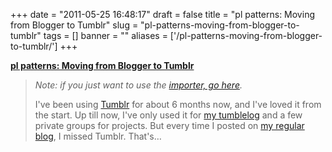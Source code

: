 
+++
date = "2011-05-25 16:48:17"
draft = false
title = "pl patterns: Moving from Blogger to Tumblr"
slug = "pl-patterns-moving-from-blogger-to-tumblr"
tags = []
banner = ""
aliases = ['/pl-patterns-moving-from-blogger-to-tumblr/']
+++

<strong><a href="http://plpatterns.com/post/37782942">pl patterns: Moving from Blogger to Tumblr</a></strong><p><blockquote>
<p><em>Note: if you just want to use the <a href="http://terrymhung.com/jtran/tumblr/import-blogger-to-tumblr.php" target="_blank">importer, go here</a>.</em></p>
<p>I've been using <a href="http://www.tumblr.com/" target="_blank">Tumblr</a> for about 6 months now, and I've loved it from the start. Up till now, I've only used it for <a href="http://jonnytran.tumblr.com/" target="_blank">my tumblelog</a> and a few private groups for projects. But every time I posted on <a href="http://plpatterns.blogspot.com/" target="_blank">my regular blog</a>, I missed Tumblr. That's&hellip;</p>
</blockquote></p>


